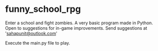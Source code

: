 # funny_school_rpg
Enter a school and fight zombies. A very basic program made in Python. Open to suggestions for in-game improvements.
Send suggestions at 'sahapunit@outlook.com'


Execute the main.py file to play.
